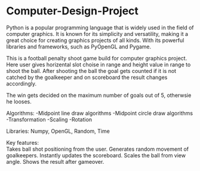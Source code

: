 # Computer-Design-Project
Python is a popular programming language that is widely used in the field of computer graphics. It is known for its simplicity and versatility, making it a great choice for creating graphics projects of all kinds. With its powerful libraries and frameworks, such as PyOpenGL and Pygame.

This is a football penalty shoot game build for computer graphics project. Here user gives horizental slot choise in range and height value in range to shoot the ball. After shooting the ball the goal gets counted if it is not catched by the goalkeeper and on scoreboard the result changes accordingly.

The win gets decided on the maximum number of goals out of 5, otherwsie he looses.

Algorithms:
-Midpoint line draw algorithms
-Midpoint circle draw algorithms
-Transformation
-Scaling
-Rotation



Libraries: Numpy, OpenGL, Random, Time


Key features:<br>
Takes ball shot positioning from the user.
Generates random movement of goalkeepers.
Instantly updates the scoreboard.
Scales the ball from view angle.
Shows the result after gameover.
